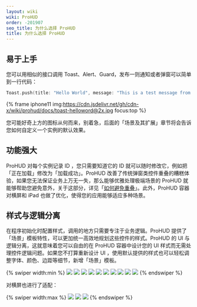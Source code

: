 ```yaml
---
layout: wiki
wiki: ProHUD
order: -201907
seo_title: 为什么选择 ProHUD
title: 为什么选择 ProHUD
---
```



## 易于上手

您可以用相似的接口调用 Toast、Alert、Guard，发布一则通知或者弹窗可以简单到一行代码：

```swift
Toast.push(title: "Hello World", message: "This is a test message from ProHUD.")
```


{% frame iphone11 img:https://cdn.jsdelivr.net/gh/cdn-x/wiki/prohud/docs/toast-helloword@2x.jpg focus:top %}

您可能好奇上方的图标从何而来，别着急，后面的「场景及其扩展」章节将会告诉您如何自定义一个实例的默认效果。


## 功能强大

ProHUD 对每个实例记录 ID ，您只需要知道它的 ID 就可以随时修改它，例如把「正在加载」修改为「加载成功」。ProHUD 改善了传统弹窗类控件重叠的糟糕体验，如果您无法保证业务上万无一失，那么能够优雅处理极端场景的 ProHUD 就能够帮助您避免意外，关于这部分，详见「[如何避免重叠](/wiki/prohud/alert/#如何避免重叠)」。此外，ProHUD 容器对横屏和 iPad 也做了优化，使得您的应用能够适应多种场景。

## 样式与逻辑分离

在程序初始化时配置样式，调用的地方只需要专注于业务逻辑。ProHUD 提供了「场景」模板特性，可以更加统一高效地规划这些控件的样式。ProHUD 的 UI 与逻辑分离，这就意味着您可以自由的在 ProHUD 容器中设计您的 UI 样式而无需处理控件逻辑问题。如果您不打算重新设计 UI ，使用默认提供的样式也可以轻松调整字体、颜色、边距等细节，新增「场景」模板。

{% swiper width:min %}
![](https://cdn.jsdelivr.net/gh/cdn-x/wiki@1.0.2/prohud/screenshot01.png)
![](https://cdn.jsdelivr.net/gh/cdn-x/wiki@1.0.2/prohud/screenshot02.png)
![](https://cdn.jsdelivr.net/gh/cdn-x/wiki@1.0.2/prohud/screenshot03.png)
![](https://cdn.jsdelivr.net/gh/cdn-x/wiki@1.0.2/prohud/screenshot04.png)
![](https://cdn.jsdelivr.net/gh/cdn-x/wiki@1.0.2/prohud/screenshot05.png)
![](https://cdn.jsdelivr.net/gh/cdn-x/wiki@1.0.2/prohud/screenshot06.png)
![](https://cdn.jsdelivr.net/gh/cdn-x/wiki@1.0.2/prohud/screenshot07.png)
![](https://cdn.jsdelivr.net/gh/cdn-x/wiki@1.0.2/prohud/screenshot08.png)
![](https://cdn.jsdelivr.net/gh/cdn-x/wiki@1.0.2/prohud/screenshot09.png)
![](https://cdn.jsdelivr.net/gh/cdn-x/wiki@1.0.2/prohud/screenshot10.png)
{% endswiper %}

对横屏也进行了适配：

{% swiper width:max %}
![](https://cdn.jsdelivr.net/gh/cdn-x/wiki@1.0.2/prohud/screenshot11.png)
![](https://cdn.jsdelivr.net/gh/cdn-x/wiki@1.0.2/prohud/screenshot12.png)
![](https://cdn.jsdelivr.net/gh/cdn-x/wiki@1.0.2/prohud/screenshot13.png)
{% endswiper %}
